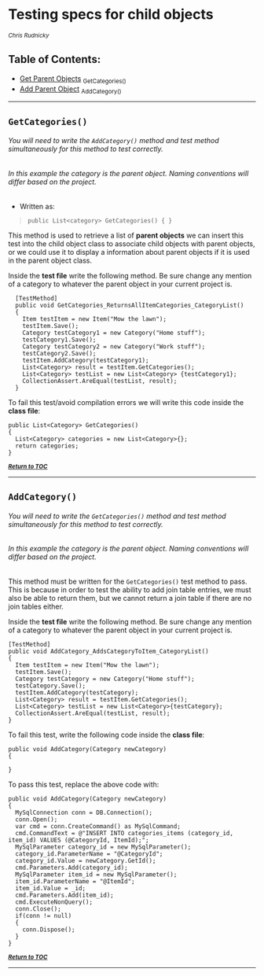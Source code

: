 # Testing specs for child objects
<sup>_Chris Rudnicky_</sup>

## Table of Contents:
- [Get Parent Objects]("#GetCategories") <sub>GetCategories()</sub>
- [Add Parent Object]("#AddCategories") <sub>AddCategory()</sub>

---
## `GetCategories()`
###### You will need to write the `AddCategory()` method and test method simultaneously for this method to test correctly.
###### In this example the category is the parent object. Naming conventions will differ based on the project.  
- Written as:
>`public List<category> GetCategories() { }`  

This method is used to retrieve a list of **parent objects**  we can insert this test into the child object class to associate child objects with parent objects, or we could use it to display a information about parent objects if it is used in the parent object class.

Inside the **test file** write the following method. Be sure change any mention of a category to whatever the parent object in your current project is.

      [TestMethod]
      public void GetCategories_ReturnsAllItemCategories_CategoryList()
      {
        Item testItem = new Item("Mow the lawn");
        testItem.Save();
        Category testCategory1 = new Category("Home stuff");
        testCategory1.Save();
        Category testCategory2 = new Category("Work stuff");
        testCategory2.Save();
        testItem.AddCategory(testCategory1);
        List<Category> result = testItem.GetCategories();
        List<Category> testList = new List<Category> {testCategory1};
        CollectionAssert.AreEqual(testList, result);
      }


To fail this test/avoid compilation errors we will write this code inside the **class file**:

    public List<Category> GetCategories()
    {
      List<Category> categories = new List<Category>{};
      return categories;
    }

<sub>[**_Return to TOC_**]("#table-of-contents")</sub>

---
## `AddCategory()`
###### You will need to write the `GetCategories()` method and test method simultaneously for this method to test correctly.
###### In this example the category is the parent object. Naming conventions will differ based on the project.
This method must be written for the `GetCategories()` test method to pass. This is because in order to test the ability to add join table entries, we must also be able to return them, but we cannot return a join table if there are no join tables either.

Inside the **test file** write the following method. Be sure change any mention of a category to whatever the parent object in your current project is.

    [TestMethod]
    public void AddCategory_AddsCategoryToItem_CategoryList()
    {
      Item testItem = new Item("Mow the lawn");
      testItem.Save();
      Category testCategory = new Category("Home stuff");
      testCategory.Save();
      testItem.AddCategory(testCategory);
      List<Category> result = testItem.GetCategories();
      List<Category> testList = new List<Category>{testCategory};
      CollectionAssert.AreEqual(testList, result);
    }

To fail this test, write the following code inside the **class file**:

    public void AddCategory(Category newCategory)
    {

    }

To pass this test, replace the above code with:

    public void AddCategory(Category newCategory)
    {
      MySqlConnection conn = DB.Connection();
      conn.Open();
      var cmd = conn.CreateCommand() as MySqlCommand;
      cmd.CommandText = @"INSERT INTO categories_items (category_id, item_id) VALUES (@CategoryId, ItemId);";
      MySqlParameter category_id = new MySqlParameter();
      category_id.ParameterName = "@CategoryId";
      category_id.Value = newCategory.GetId();
      cmd.Parameters.Add(category_id);
      MySqlParameter item_id = new MySqlParameter();
      item_id.ParameterName = "@ItemId";
      item_id.Value = _id;
      cmd.Parameters.Add(item_id);
      cmd.ExecuteNonQuery();
      conn.Close();
      if(conn != null)
      {
        conn.Dispose();
      }
    }


<sub>[**_Return to TOC_**]("#table-of-contents")</sub>

---
